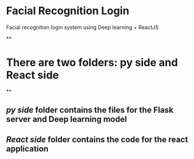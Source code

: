 # Facial Recognition Login
Facial recognition login system using Deep learning + ReactJS

**
# There are two folders: py side and React side
**
## *py side* folder contains the files for the Flask server and Deep learning model
## *React side* folder contains the code for the react application
